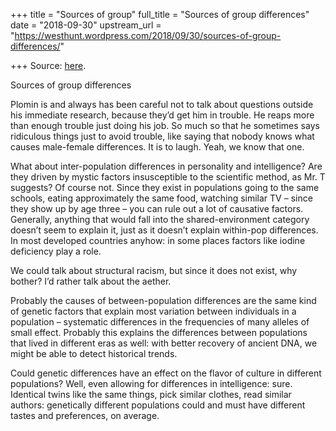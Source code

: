 +++
title = "Sources of group"
full_title = "Sources of group differences"
date = "2018-09-30"
upstream_url = "https://westhunt.wordpress.com/2018/09/30/sources-of-group-differences/"

+++
Source: [here](https://westhunt.wordpress.com/2018/09/30/sources-of-group-differences/).

Sources of group differences

Plomin is and always has been careful not to talk about questions
outside his immediate research, because they’d get him in trouble. He
reaps more than enough trouble just doing his job. So much so that he
sometimes says ridiculous things just to avoid trouble, like saying that
nobody knows what causes male-female differences. It is to laugh. Yeah,
we know that one.

What about inter-population differences in personality and
intelligence? Are they driven by mystic factors insusceptible to the
scientific method, as Mr. T suggests? Of course not. Since they exist in
populations going to the same schools, eating approximately the same
food, watching similar TV – since they show up by age three – you can
rule out a lot of causative factors. Generally, anything that would
fall into the shared-environment category doesn’t seem to explain it,
just as it doesn’t explain within-pop differences. In most developed
countries anyhow: in some places factors like iodine deficiency play a
role.

We could talk about structural racism, but since it does not exist, why
bother? I’d rather talk about the aether.

Probably the causes of between-population differences are the same kind
of genetic factors that explain most variation between individuals in a
population – systematic differences in the frequencies of many alleles
of small effect. Probably this explains the differences between
populations that lived in different eras as well: with better recovery
of ancient DNA, we might be able to detect historical trends.

Could genetic differences have an effect on the flavor of culture in
different populations? Well, even allowing for differences in
intelligence: sure. Identical twins like the same things, pick similar
clothes, read similar authors: genetically different populations
could and must have different tastes and preferences, on average.

















